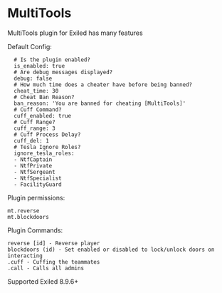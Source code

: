 # MultiTools
MultiTools plugin for Exiled has many features


Default Config:
``` multi_tools:
  # Is the plugin enabled?
  is_enabled: true
  # Are debug messages displayed?
  debug: false
  # How much time does a cheater have before being banned?
  cheat_time: 30
  # Cheat Ban Reason?
  ban_reason: 'You are banned for cheating [MultiTools]'
  # Cuff Command?
  cuff_enabled: true
  # Cuff Range?
  cuff_range: 3
  # Cuff Process Delay?
  cuff_del: 1
  # Tesla Ignore Roles?
  ignore_tesla_roles:
  - NtfCaptain
  - NtfPrivate
  - NtfSergeant
  - NtfSpecialist
  - FacilityGuard
 ```


Plugin permissions:
``` mt.cheater
mt.reverse 
mt.blockdoors
 ```


Plugin Commands:
``` cheater (id) - Forces player to cheat checking
reverse [id] - Reverse player
blockdoors (id) - Set enabled or disabled to lock/unlock doors on interacting
.cuff - Cuffing the teammates
.call - Calls all admins
```

Supported Exiled 8.9.6+
